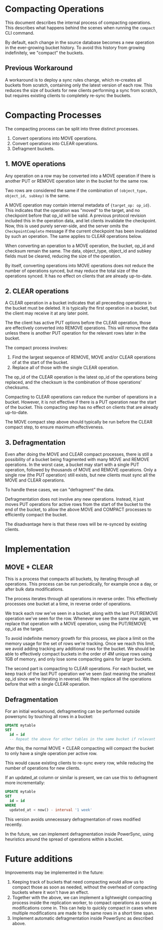 # Compacting Operations

This document describes the internal process of compacting operations. This describes what happens behind the scenes when running the `compact` CLI command.

By default, each change in the source database becomes a new operation in the ever-growing bucket history. To avoid this history from growing indefinitely, we "compact" the buckets.

## Previous Workaround

A workaround is to deploy a sync rules change, which re-creates all buckets from scratch, containing only the latest version of each row. This reduces the size of buckets for new clients performing a sync from scratch, but requires existing clients to completely re-sync the buckets.

# Compacting Processes

The compacting process can be split into three distinct processes.

1. Convert operations into MOVE operations.
2. Convert operations into CLEAR operations.
3. Defragment buckets.

## 1. MOVE operations

Any operation on a row may be converted into a MOVE operation if there is another PUT or REMOVE operation later in the bucket for the same row.

Two rows are considered the same if the combination of `(object_type, object_id, subkey)` is the same.

A MOVE operation may contain internal metadata of `{target_op: op_id}`. This indicates that the operation was "moved" to the target, and no checkpoint before that op_id will be valid. A previous protocol revision included this in the operation data, and let clients invalidate the checkpoint. Now, this is used purely server-side, and the server omits the `CheckpointComplete` message if the current checkpoint has been invalidated by such an operation. The same applies to CLEAR operations below.

When converting an operation to a MOVE operation, the bucket, op_id and checksum remain the same. The data, object_type, object_id and subkey fields must be cleared, reducing the size of the operation.

By itself, converting operations into MOVE operations does not reduce the number of operations synced, but may reduce the total size of the operations synced. It has no effect on clients that are already up-to-date.

## 2. CLEAR operations

A CLEAR operation in a bucket indicates that all preceeding operations in the bucket must be deleted. It is typically the first operation in a bucket, but the client may receive it at any later point.

The the client has active PUT options before the CLEAR operation, those are effectively converted into REMOVE operations. This will remove the data unless there is another PUT operation for the relevant rows later in the bucket.

The compact process involves:

1. Find the largest sequence of REMOVE, MOVE and/or CLEAR operations of at the start of the bucket.
2. Replace all of those with the single CLEAR operation.

The op_id of the CLEAR operation is the latest op_id of the operations being replaced, and the checksum is the combination of those operations' checksums.

Compacting to CLEAR operations can reduce the number of operations in a bucket. However,
it is not effective if there is a PUT operation near the start of the bucket. This compacting step has no effect on clients that are already up-to-date.

The MOVE compact step above should typically be run before the CLEAR compact step, to ensure maximum effectiveness.

## 3. Defragmentation

Even after doing the MOVE and CLEAR compact processes, there is still a possibility of a bucket being fragmented with many MOVE and REMOVE operations. In the worst case, a bucket may start with a single PUT operation, followed by thousands of MOVE and REMOVE operations. Only a single row (the PUT operation) still exists, but new clients must sync all the MOVE and CLEAR operations.

To handle these cases, we can "defragment" the data.

Defragmentation does not involve any new operations. Instead, it just moves PUT operations for active rows from the start of the bucket to the end of the bucket, to allow the above MOVE and COMPACT processes to efficiently compact the bucket.

The disadvantage here is that these rows will be re-synced by existing clients.

# Implementation

## MOVE + CLEAR

This is a process that compacts all buckets, by iterating through all operations. This process can be run periodically, for example once a day, or after bulk data modifications.

The process iterates through all operations in reverse order. This effectively processes one bucket at a time, in reverse order of operations.

We track each row we've seen in a bucket, along with the last PUT/REMOVE operation we've seen for the row. Whenever we see the same row again, we replace that operation with a MOVE operation, using the PUT/REMOVE op_id as the target.

To avoid indefinite memory growth for this process, we place a limit on the memory usage for the set of rows we're tracking. Once we reach this limit, we avoid adding tracking any additional rows for the bucket. We should be able to effectively compact buckets in the order of 4M unique rows using 1GB of memory, and only lose some compacting gains for larger buckets.

The second part is compacting to CLEAR operations. For each bucket, we keep track of the last PUT operation we've seen (last meaning the smallest op_id since we're iterating in reverse). We then replace all the operations before that with a single CLEAR operation.

## Defragmentation

For an initial workaround, defragmenting can be performed outside powersync by touching all rows in a bucket:

```sql
UPDATE mytable
SET
  id = id
  -- Repeat the above for other tables in the same bucket if relevant
```

After this, the normal MOVE + CLEAR compacting will compact the bucket to only have a single operation per active row.

This would cause existing clients to re-sync every row, while reducing the number of operations for new clients.

If an updated_at column or similar is present, we can use this to defragment more incrementally:

```sql
UPDATE mytable
SET
  id = id
WHERE
  updated_at < now() - interval '1 week'
```

This version avoids unnecessary defragmentation of rows modified recently.

In the future, we can implement defragmentation inside PowerSync, using heuristics around the spread of operations within a bucket.

# Future additions

Improvements may be implemented in the future:

1. Keeping track of buckets that need compacting would allow us to compact those as soon as needed, without the overhead of compacting buckets where it won't have an effect.
2. Together with the above, we can implement a lightweight compacting process inside the replication worker, to compact operations as soon as modifications come in. This can help to quickly compact in cases where multiple modifications are made to the same rows in a short time span.
3. Implement automatic defragmentation inside PowerSync as described above.
